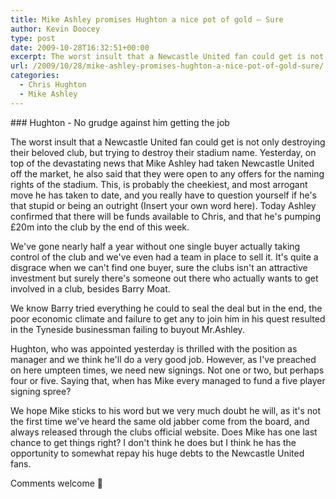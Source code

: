 ```yaml
---
title: Mike Ashley promises Hughton a nice pot of gold – Sure
author: Kevin Doocey
type: post
date: 2009-10-28T16:32:51+00:00
excerpt: The worst insult that a Newcastle United fan could get is not only destroying their beloved
url: /2009/10/28/mike-ashley-promises-hughton-a-nice-pot-of-gold-sure/
categories:
  - Chris Hughton
  - Mike Ashley
---
```


### Hughton - No grudge against him getting the job

The worst insult that a Newcastle United fan could get is not only destroying their beloved club, but trying to destroy their stadium name. Yesterday, on top of the devastating news that Mike Ashley had taken Newcastle United off the market, he also said that they were open to any offers for the naming rights of the stadium. This, is probably the cheekiest, and most arrogant move he has taken to date, and you really have to question yourself if he's that stupid or being an outright (Insert your own word here). Today Ashley confirmed that there will be funds available to Chris, and that he's pumping £20m into the club by the end of this week.

We've gone nearly half a year without one single buyer actually taking control of the club and we've even had a team in place to sell it. It's quite a disgrace when we can't find one buyer, sure the clubs isn't an attractive investment but surely there's someone out there who actually wants to get involved in a club, besides Barry Moat.

We know Barry tried everything he could to seal the deal but in the end, the poor economic climate and failure to get any to join him in his quest resulted in the Tyneside businessman failing to buyout Mr.Ashley.

Hughton, who was appointed yesterday is thrilled with the position as manager and we think he'll do a very good job. However, as I've preached on here umpteen times, we need new signings. Not one or two, but perhaps four or five. Saying that, when has Mike every managed to fund a five player signing spree?

We hope Mike sticks to his word but we very much doubt he will, as it's not the first time we've heard the same old jabber come from the board, and always released through the clubs official website. Does Mike has one last chance to get things right? I don't think he does but I think he has the opportunity to somewhat repay his huge debts to the Newcastle United fans.

Comments welcome 🙂
